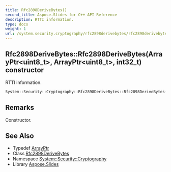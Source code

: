 ```yaml
---
title: Rfc2898DeriveBytes()
second_title: Aspose.Slides for C++ API Reference
description: RTTI information.
type: docs
weight: 1
url: /system.security.cryptography/rfc2898derivebytes/rfc2898derivebytes/
---
```

## Rfc2898DeriveBytes::Rfc2898DeriveBytes(ArrayPtr\<uint8_t\>, ArrayPtr\<uint8_t\>, int32_t) constructor


RTTI information.

```cpp
System::Security::Cryptography::Rfc2898DeriveBytes::Rfc2898DeriveBytes(ArrayPtr<uint8_t> password, ArrayPtr<uint8_t>salt, int32_t iterations)
```

## Remarks


Constructor. 
## See Also

* Typedef [ArrayPtr](../../../system/arrayptr/)
* Class [Rfc2898DeriveBytes](../)
* Namespace [System::Security::Cryptography](../../)
* Library [Aspose.Slides](../../../)